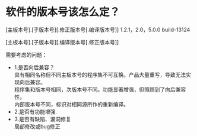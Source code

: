 # 软件的版本号该怎么定？
[主板本号].[子版本号][.修正版本号[.编译版本号]]
1.2.1，2.0，5.0.0 build-13124

[主板本号].[子版本号][.编译版本号[.修正版本号]]

需要考虑的问题：
+ 1.是否向后兼容？<br>
具有相同名称但不同主板本号的程序集不可互换。产品大量重写，导致无法实现向后兼容。<br>
程序集和版本号相同，次版本号不同。功能显著增强，但照顾到了向后兼容性。<br>
内部版本号不同，标识对相同源所作的重新编译。<br>
+ 2.是否有功能增强.
+ 3.是否有缺陷、漏洞修复
	<br>局部修改或bug修正
